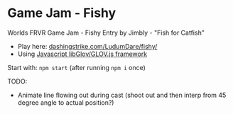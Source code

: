 Game Jam - Fishy
============================

Worlds FRVR Game Jam - Fishy Entry by Jimbly - "Fish for Catfish"

* Play here: [dashingstrike.com/LudumDare/fishy/](http://www.dashingstrike.com/LudumDare/fishy/)
* Using [Javascript libGlov/GLOV.js framework](https://github.com/Jimbly/glovjs)

Start with: `npm start` (after running `npm i` once)

TODO:
* Animate line flowing out during cast (shoot out and then interp from 45 degree angle to actual position?)
